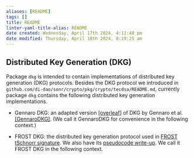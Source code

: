```yaml
---
aliases: [README]
tags: []
title: README
linter-yaml-title-alias: README
date created: Wednesday, April 17th 2024, 4:11:40 pm
date modified: Thursday, April 18th 2024, 8:19:25 am
---
```


## Distributed Key Generation (DKG)

Package `dkg` is intended to contain implementations of distributed key generation (DKG) protocols.
Besides the DKG protocol we introduced in `github.com/di-dao/sonr/crypto/pkg/crypto/tecdsa/README.md`, currently
package `dkg` contains the following distributed key generation implementations.

-   Gennaro DKG: an adapted version [[overleaf]](https://www.overleaf.com/project/60915c0df1d6917f5cde6657) of
    DKG by Gennaro et al. [[GennaroDKG]](https://link.springer.com/content/pdf/10.1007/s00145-006-0347-3.pdf). (We call it
    GennaroDKG for convenience in the following context.)

-   FROST DKG: the distributed key generation protocol used in [FROST tSchnorr signature](https://tools.ietf.org/pdf/draft-komlo-frost-00.pdf). We also
    have its [pseudocode write-up](https://www.overleaf.com/read/nvmyjwsnbrwj). We call it FROST DKG in the following context.
